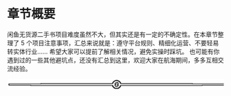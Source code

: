 # 章节概要

闲鱼无货源二手书项目难度虽然不大，但其实还是有一定的不确定性。在本章节整理了 5 个项目注意事项，汇总来说就是：遵守平台规则、精细化运营、不要轻易转实体行业……
希望大家可以提前了解相关情况，避免实操时踩坑。
也可能有你遇到过的一些其他避坑点，还没有汇总到这里，欢迎大家在航海期间，多多互相交流经验。

![](img/ab7dc6b1e88a35f9e4a63d42b13ad5e2.png)